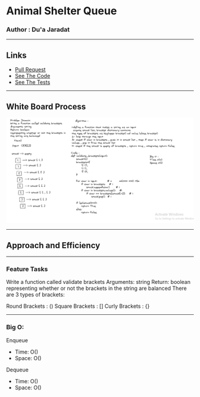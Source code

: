 # Animal Shelter Queue

### Author : Du'a Jaradat

---

## Links

- [Pull Request](https://github.com/duajaradat/data-structures-and-algorithms/pull/37)
- [See The Code](brackets.py)
- [See The Tests](../tests/test_brackets.py)

---

## White Board Process

![Brackets](brackets.png)

---

## Approach and Efficiency

---

### Feature Tasks

Write a function called validate brackets
Arguments: string
Return: boolean
representing whether or not the brackets in the string are balanced
There are 3 types of brackets:

Round Brackets : ()
Square Brackets : []
Curly Brackets : {}

---


### Big O:

Enqueue

- Time: O()
- Space: O()

Dequeue

- Time: O()
- Space: O()
